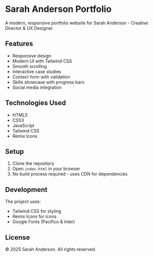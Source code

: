 # Sarah Anderson Portfolio

A modern, responsive portfolio website for Sarah Anderson - Creative Director & UX Designer.

## Features

- Responsive design
- Modern UI with Tailwind CSS
- Smooth scrolling
- Interactive case studies
- Contact form with validation
- Skills showcase with progress bars
- Social media integration

## Technologies Used

- HTML5
- CSS3
- JavaScript
- Tailwind CSS
- Remix Icons

## Setup

1. Clone the repository
2. Open `index.html` in your browser
3. No build process required - uses CDN for dependencies

## Development

The project uses:
- Tailwind CSS for styling
- Remix Icons for icons
- Google Fonts (Pacifico & Inter)

## License

© 2025 Sarah Anderson. All rights reserved.
